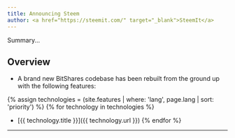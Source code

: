 ```yaml
---
title: Announcing Steem
author: <a href="https://steemit.com/" target="_blank">SteemIt</a>
---
```


Summary...

<!--more-->


## Overview
- A brand new BitShares codebase has been rebuilt from the ground up with the following features:

{% assign technologies = (site.features | where: 'lang', page.lang | sort: 'priority') %}
{% for technology in technologies  %}
  - [{{ technology.title }}]({{ technology.url }})
{% endfor %}

--------


